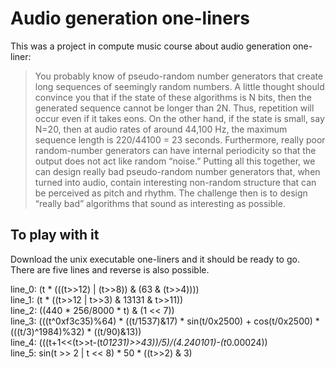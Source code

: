 # Audio generation one-liners

This was a project in compute music course about audio generation one-liner: 

> You probably know of pseudo-random number generators that create long sequences of seemingly random numbers. 
A little thought should convince you that if the state of these algorithms is N bits, 
then the generated sequence cannot be longer than 2N. Thus, repetition will occur even if it takes eons. 
On the other hand, if the state is small, say N=20, then at audio rates of around 44,100 Hz, 
the maximum sequence length is 220/44100 = 23 seconds. 
Furthermore, really poor random-number generators can have internal periodicity so that the output 
does not act like random “noise.” Putting all this together, 
we can design really bad pseudo-random number generators that,
when turned into audio, contain interesting non-random structure that can be perceived as pitch and rhythm. 
The challenge then is to design “really bad” algorithms that sound as interesting as possible.

## To play with it
Download the unix executable one-liners and it should be ready to go. There are five lines and reverse is also possible. 

line_0: (t * (((t>>12) | (t>>8)) & (63 & (t>>4))))   
line_1: (t * ((t>>12 | t>>3) & 13131 & t>>11))   
line_2: ((440 * 256/8000 * t) & (1 << 7))   
line_3: (((t^0xf3c35)%64) * ((t/1537)&17) * sin(t/0x2500) + cos(t/0x2500) * (((t/3)^1984)%32) * ((t/90)&13))   
line_4: (((t+1<<(t>>t-(t*01231)>>43))/5)/(4.240101)-(t*0.00024))   
line_5: sin(t >> 2 | t << 8) * 50 * ((t>>2) & 3)   
